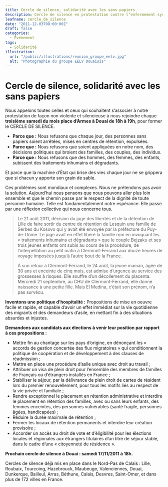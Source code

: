 ```yaml
---
title: Cercle de silence, solidarité avec les sans papiers
description: Cercle de silence en protestation contre l’enfermement systématique des sans-papiers.
leafname: cercle_de_silence
date: "2011-12-03T08:00:00Z"
draft: false
categories:
  - Événement
tags:
  - Solidarité
illustration:
  url: "/public/illustrations/reunion_groupe_eelv.jpg"
  alt: "Photographie du groupe EÉLV Douaisis"
---
```


# Cercle de silence, solidarité avec les sans papiers

Nous appelons toutes celles et ceux qui souhaitent s’associer à notre protestation de façon non violente et silencieuse à nous rejoindre chaque **troisième samedi du mois place d’Armes à Douai de 18h à 19h**, pour former le CERCLE DE SILENCE.

- **Parce que :**
  Nous refusons que chaque jour, des personnes sans papiers soient arrêtées, mises en centres de rétention, expulsées.
- **Parce que :**
  Nous refusons que soient appliquées en notre nom, des décisions politiques qui broient des familles, des couples, des individus.
- **Parce que :**
  Nous refusons que des hommes, des femmes, des enfants, subissent des traitements inhumains et dégradants.

Et parce que la machine d’État qui brise des vies chaque jour ne se grippera que si chacun y apporte son grain de sable.

Ces problèmes sont mondiaux et complexes. Nous ne prétendons pas avoir la solution. Aujourd’hui nous pensons que nous pouvons aller plus loin ensemble et que le chemin passe par le respect de la dignité de toute personne humaine. Telle est fondamentalement notre espérance. Elle passe par une réflexion collective qui nous concerne tous.

> Le 21 août 2011, décision du juge des libertés et de la détention de Lille de faire sortir du centre de rétention de Lesquin une famille de Serbes du Kosovo qui y avait été envoyée par la préfecture du Puy-de-Dôme. Le juge avait en effet libéré la famille rom en invoquant les « traitements inhumains et dégradants » que le couple Bejzaku et ses trois jeunes enfants ont subis au cours de la procédure, de l’interpellation au petit matin à Clermont-Ferrand aux douze heures de voyage imposées jusqu’à l’autre bout de la France.
>
> À son retour à Clermont-Ferrand, le 24 août, la jeune maman, âgée de 30 ans et enceinte de cinq mois, est admise d’urgence au service des grossesses à risques. Elle souffre d’un décollement du placenta. Mercredi 21 septembre, au CHU de Clermont-Ferrand, elle donne naissance à une petite fille. Mais El Medina, c’était son prénom, n’a pas survécu.

**Inventons une politique d’hospitalité :** Propositions de mise en oeuvre facile et rapide, et capable d’avoir un effet immédiat sur la vie quotidienne des migrants et des demandeurs d’asile, en mettant fin à des situations absurdes et injustes.

**Demandons aux candidats aux élections à venir leur position par rapport à ces propositions :**
- Mettre fin au chantage sur les pays d’origine, en dénonçant les « accords de gestion concertée des flux migratoires » qui conditionnent la politique de coopération et de développement à des clauses de réadmission ;
- Mettre en place une procédure d’asile unique avec droit au travail ;
- Attribuer un visa de plein droit pour l’ensemble des membres de familles de Français ou d’étrangers installés en France ;
- Stabiliser le séjour, par la délivrance de plein droit de cartes de résident lors du premier renouvellement, pour tous les motifs liés au respect de la vie privée et familiale ;
- Rendre exceptionnel le placement en rétention administrative et interdire le placement en rétention des familles, avec ou sans leurs enfants, des femmes enceintes, des personnes vulnérables (santé fragile, personnes âgées, handicapées) ;
- Réduire la durée maximale de rétention ;
- Fermer les locaux de rétention permanents et interdire leur création provisoire ;
- Accorder un accès au droit de vote et d’éligibilité pour les élections locales et régionales aux étrangers titulaires d’un titre de séjour stable, dans le cadre d’une « citoyenneté de résidence ».

**Prochain cercle de silence à Douai : samedi 17/11/2011 à 18h.**

Cercles de silence déjà mis en place dans le Nord-Pas de Calais : Lille, Roubaix, Tourcoing, Hazebrouck, Maubeuge, Valenciennes, Douai, Dunkerque, Bailleul, Arras, Béthune, Calais, Desvres, Saint-Omer, et dans plus de 172 villes en France.
